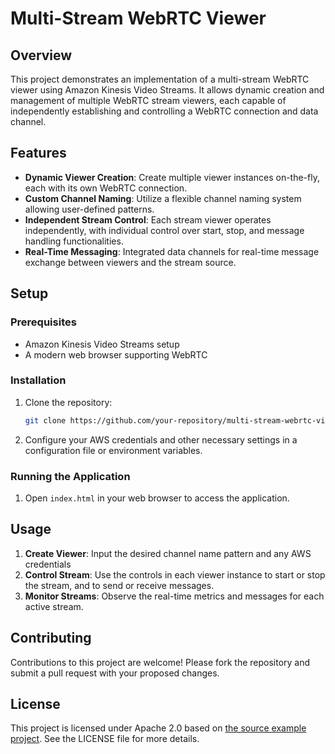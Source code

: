 # Multi-Stream WebRTC Viewer

## Overview

This project demonstrates an implementation of a multi-stream WebRTC viewer using Amazon Kinesis Video Streams. It allows dynamic creation and management of multiple WebRTC stream viewers, each capable of independently establishing and controlling a WebRTC connection and data channel.

## Features

- **Dynamic Viewer Creation**: Create multiple viewer instances on-the-fly, each with its own WebRTC connection.
- **Custom Channel Naming**: Utilize a flexible channel naming system allowing user-defined patterns.
- **Independent Stream Control**: Each stream viewer operates independently, with individual control over start, stop, and message handling functionalities.
- **Real-Time Messaging**: Integrated data channels for real-time message exchange between viewers and the stream source.

## Setup

### Prerequisites

- Amazon Kinesis Video Streams setup
- A modern web browser supporting WebRTC

### Installation

1. Clone the repository:

   ```bash
   git clone https://github.com/your-repository/multi-stream-webrtc-viewer.git
   ```

3. Configure your AWS credentials and other necessary settings in a configuration file or environment variables.

### Running the Application

1. Open `index.html` in your web browser to access the application.

## Usage

1. **Create Viewer**: Input the desired channel name pattern and any AWS credentials
2. **Control Stream**: Use the controls in each viewer instance to start or stop the stream, and to send or receive messages.
3. **Monitor Streams**: Observe the real-time metrics and messages for each active stream.

## Contributing

Contributions to this project are welcome! Please fork the repository and submit a pull request with your proposed changes.

## License

This project is licensed under Apache 2.0 based on [the source example project](https://github.com/awslabs/amazon-kinesis-video-streams-webrtc-sdk-js). See the LICENSE file for more details.
